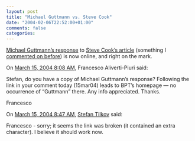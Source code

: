 ```yaml
---
layout: post
title: "Michael Guttmann vs. Steve Cook"
date: "2004-02-06T22:52:00+01:00"
comments: false
categories: 
---
```


<p><a href="http://www.bptrends.com/deliver_file.cfm?fileType=publication&amp;fileName=02%2D04%20COL%20Resp%20to%20Cook%20Frankel%2DGuttman1%2Epdf">Michael Guttmann&#8217;s response</a> to <a href="http://www.bptrends.com/publicationfiles/01-04%20COL%20Dom%20Spec%20Modeling%20Frankel-Cook.pdf">Steve Cook&#8217;s article</a> (something I <a href="/blog/st/archives/000528.html">commented on before</a>) is now online, and right on the mark.</p>

<section class="comments">

<div class="comment" id="comment-210">
On <a href="#comment-210" title="Permalink to this comment">March 15, 2004  8:08 AM</a>, Francesco Aliverti-Piuri
said:
<p>Stefan, do you have a copy of Michael Guttmann&#8217;s response? Following the link in your comment today (15mar04) leads to BPT&#8217;s homepage &#8212; no occurrence of &#8220;Guttmann&#8221; there. Any info appreciated. Thanks.</p>

<p>Francesco</p>


<div class="comment" id="comment-211">
On <a href="#comment-211" title="Permalink to this comment">March 15, 2004  8:47 AM</a>, <a href="/en/staff/st/">Stefan Tilkov</a>
said:
<p>Francesco - sorry; it seems the link was broken (it contained an extra character). I believe it should work now.</p>


</section>

